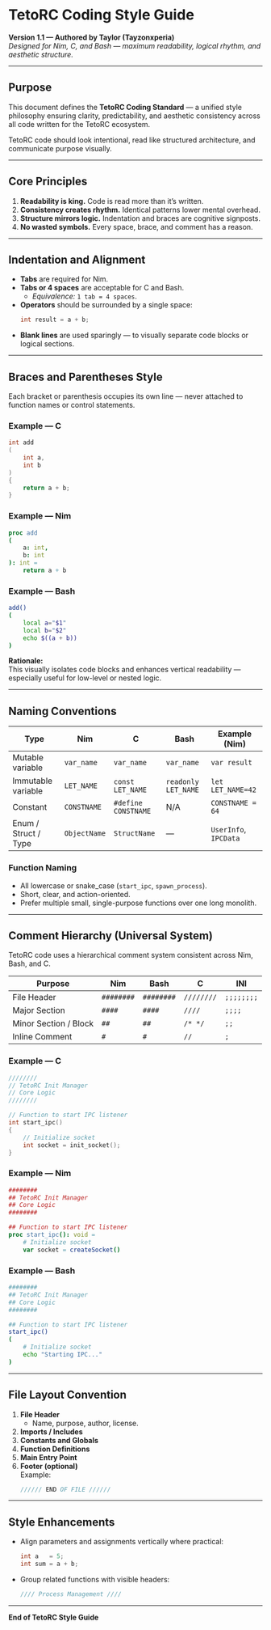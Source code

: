# TetoRC Coding Style Guide

**Version 1.1 — Authored by Taylor (Tayzonxperia)**  
*Designed for Nim, C, and Bash — maximum readability, logical rhythm, and aesthetic structure.*

---

## Purpose

This document defines the **TetoRC Coding Standard** — a unified style philosophy ensuring clarity, predictability, and aesthetic consistency across all code written for the TetoRC ecosystem.

TetoRC code should look intentional, read like structured architecture, and communicate purpose visually.

---

## Core Principles

1. **Readability is king.** Code is read more than it’s written.  
2. **Consistency creates rhythm.** Identical patterns lower mental overhead.  
3. **Structure mirrors logic.** Indentation and braces are cognitive signposts.  
4. **No wasted symbols.** Every space, brace, and comment has a reason.

---

## Indentation and Alignment

- **Tabs** are required for Nim.  
- **Tabs or 4 spaces** are acceptable for C and Bash.  
  - *Equivalence:* `1 tab = 4 spaces`.  
- **Operators** should be surrounded by a single space:  
  ```c
  int result = a + b;
  ```
- **Blank lines** are used sparingly — to visually separate code blocks or logical sections.

---

## Braces and Parentheses Style

Each bracket or parenthesis occupies its own line — never attached to function names or control statements.

### Example — C
```c
int add
(
    int a,
    int b
)
{
    return a + b;
}
```

### Example — Nim
```nim
proc add
(
    a: int,
    b: int
): int =
    return a + b
```

### Example — Bash
```bash
add()
(
    local a="$1"
    local b="$2"
    echo $((a + b))
)
```

**Rationale:**  
This visually isolates code blocks and enhances vertical readability — especially useful for low-level or nested logic.

---

## Naming Conventions

| Type | Nim | C | Bash | Example (Nim) |
|------|-----|---|-------|---------------|
| Mutable variable | `var_name` | `var_name` | `var_name` | `var result` |
| Immutable variable | `LET_NAME` | `const LET_NAME` | `readonly LET_NAME` | `let LET_NAME=42` |
| Constant | `CONSTNAME` | `#define CONSTNAME` | N/A | `CONSTNAME = 64` |
| Enum / Struct / Type | `ObjectName` | `StructName` | — | `UserInfo`, `IPCData` |

### Function Naming
- All lowercase or snake_case (`start_ipc`, `spawn_process`).  
- Short, clear, and action-oriented.  
- Prefer multiple small, single-purpose functions over one long monolith.

---

## Comment Hierarchy (Universal System)

TetoRC code uses a hierarchical comment system consistent across Nim, Bash, and C.

| Purpose | Nim | Bash | C | INI |
|----------|-----|------|--|------|
| File Header | `########` | `########` | `////////` | `;;;;;;;;`
| Major Section | `####` | `####` | `////` | `;;;;`
| Minor Section / Block | `##` | `##` | `/* */` | `;;`
| Inline Comment | `#` | `#` | `//` | `;`

### Example — C
```c
////////
// TetoRC Init Manager
// Core Logic
////////

// Function to start IPC listener
int start_ipc()
{
    // Initialize socket
    int socket = init_socket();
}
```

### Example — Nim
```nim
########
## TetoRC Init Manager
## Core Logic
########

## Function to start IPC listener
proc start_ipc(): void =
    # Initialize socket
    var socket = createSocket()
```

### Example — Bash
```bash
########
## TetoRC Init Manager
## Core Logic
########

## Function to start IPC listener
start_ipc()
(
    # Initialize socket
    echo "Starting IPC..."
)
```

---

## File Layout Convention

1. **File Header**
   - Name, purpose, author, license.
2. **Imports / Includes**
3. **Constants and Globals**
4. **Function Definitions**
5. **Main Entry Point**
6. **Footer (optional)**  
   Example:
   ```c
   ////// END OF FILE //////
   ```

---

## Style Enhancements

- Align parameters and assignments vertically where practical:
  ```c
  int a   = 5;
  int sum = a + b;
  ```
- Group related functions with visible headers:
  ```c
  //// Process Management ////
  ```

---

**End of TetoRC Style Guide**
````
